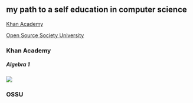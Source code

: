 ## my path to a self education in computer science

[Khan Academy](#khan-academy)

[Open Source Society University](#ossu)


### Khan Academy
##### Algebra 1 
![](https://progress-bar.dev/96/?scale=100&title=&width=90&color=babaca&suffix=%)



### OSSU
